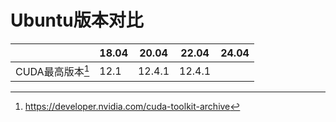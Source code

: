 # Ubuntu版本对比

|                   | 18.04   | 20.04    | 22.04    | 24.04   |
| ----------------- | ------- | -------- | -------- | ------- |
| CUDA最高版本[^1]  | 12.1    | 12.4.1   | 12.4.1   |         |

[^1]: https://developer.nvidia.com/cuda-toolkit-archive
